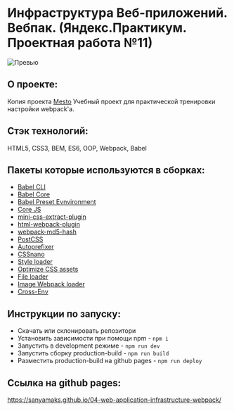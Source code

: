 # Инфраструктура Веб-приложений. Вебпак. (Яндекс.Практикум. Проектная работа №11)
![Превью](https://i.ibb.co/dJ9h3NB/3.png)

## О проекте:
Копия проекта [Mesto](https://github.com/sanyamaks/03-praktikum-javascript-theory-and-practice)
Учебный проект для практической тренировки настройки webpack'a.

## Стэк технологий:
HTML5, CSS3, BEM, ES6, OOP, Webpack, Babel

## Пакеты которые используются в сборках:
- [Babel CLI](https://babeljs.io/docs/en/babel-cli#docsNav)
- [Babel Core](https://babeljs.io/docs/en/babel-core)
- [Babel Preset Evnvironment](https://babeljs.io/docs/en/babel-preset-env#docsNav)
- [Сore JS](https://github.com/zloirock/core-js#readme)
- [mini-css-extract-plugin](https://www.npmjs.com/package/mini-css-extract-plugin)
- [html-webpack-plugin](https://www.npmjs.com/package/html-webpack-plugin)
- [webpack-md5-hash](https://www.npmjs.com/package/webpack-md5-hash)
- [PostCSS](https://postcss.org/)
- [Autoprefixer](https://www.npmjs.com/package/autoprefixer)
- [CSSnano](https://www.npmjs.com/package/cssnano)
- [Style loader](https://github.com/webpack-contrib/style-loader)
- [Optimize CSS assets](https://www.npmjs.com/package/optimize-css-assets-webpack-plugin)
- [File loader](https://github.com/webpack-contrib/file-loader)
- [Image Webpack loader](https://www.npmjs.com/package/image-webpack-loader)
- [Cross-Env](https://www.npmjs.com/package/cross-env)

## Инструкции по запуску:
- Скачать или склонировать репозитори
- Установить зависимости при помощи npm - `npm i`
- Запустить в development режиме - `npm run dev`
- Запустить сборку production-build - `npm run build`
- Разместить production-build на github pages - `npm run deploy`

## Ссылка на github pages:
https://sanyamaks.github.io/04-web-application-infrastructure-webpack/
